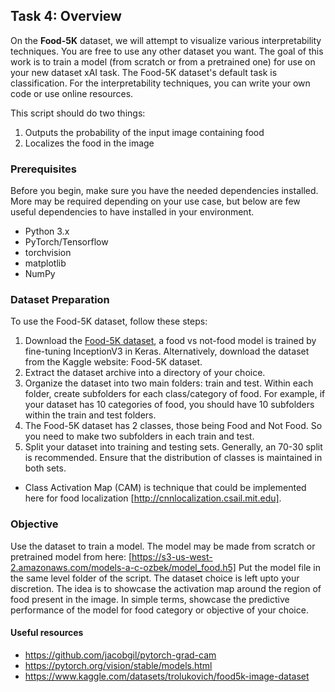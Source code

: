 ## Task 4: Overview
On the **Food-5K** dataset, we will attempt to visualize various interpretability techniques. You are free to use any other dataset you want. The goal of this work is to train a model (from scratch or from a pretrained one) for use on your new dataset xAI task. 
The Food-5K dataset's default task is classification. For the interpretability techniques, you can write your own code or use online resources.

This script should do two things:
1. Outputs the probability of the input image containing food
2. Localizes the food in the image

### Prerequisites
Before you begin, make sure you have the needed dependencies installed. More may be required depending on your use case, but below are few useful dependencies to have installed in your environment.

- Python 3.x
- PyTorch/Tensorflow
- torchvision
- matplotlib
- NumPy

### Dataset Preparation
To use the Food-5K dataset, follow these steps:

1. Download the [Food-5K dataset](http://mmspg.epfl.ch/food-image-datasets), a food vs not-food model is trained by fine-tuning InceptionV3 in Keras. Alternatively, download the dataset from the Kaggle website: Food-5K dataset.
2. Extract the dataset archive into a directory of your choice.
3. Organize the dataset into two main folders: train and test. Within each folder, create subfolders for each class/category of food. For example, if your dataset has 10 categories of food, you should have 10 subfolders within the train and test folders.
4. The Food-5K dataset has 2 classes, those being Food and Not Food. So you need to make two subfolders in each train and test.
5. Split your dataset into training and testing sets. Generally, an 70-30 split is recommended. Ensure that the distribution of classes is maintained in both sets.
* Class Activation Map (CAM) is technique that could be implemented here for food localization [http://cnnlocalization.csail.mit.edu].

### Objective
Use the dataset to train a model. The model may be made from scratch or pretrained model from here: [https://s3-us-west-2.amazonaws.com/models-a-c-ozbek/model_food.h5] Put the model file in the same level folder of the script. The dataset choice is left upto your discretion. 
The idea is to showcase the activation map around the region of food present in the image. In simple terms, showcase the predictive performance of the model for food category or objective of your choice.


#### Useful resources
- https://github.com/jacobgil/pytorch-grad-cam
- https://pytorch.org/vision/stable/models.html
- https://www.kaggle.com/datasets/trolukovich/food5k-image-dataset
